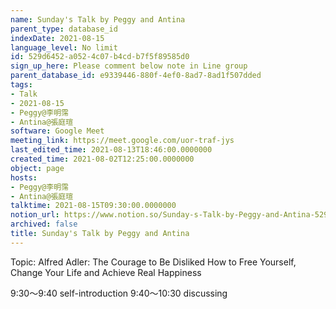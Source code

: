 ```yaml
---
name: Sunday's Talk by Peggy and Antina
parent_type: database_id
indexDate: 2021-08-15
language_level: No limit
id: 529d6452-a052-4c07-b4cd-b7f5f89585d0
sign_up_here: Please comment below note in Line group
parent_database_id: e9339446-880f-4ef0-8ad7-8ad1f507dded
tags:
- Talk
- 2021-08-15
- Peggy@李明霈
- Antina@張庭瑄
software: Google Meet
meeting_link: https://meet.google.com/uor-traf-jys
last_edited_time: 2021-08-13T18:46:00.0000000
created_time: 2021-08-02T12:25:00.0000000
object: page
hosts:
- Peggy@李明霈
- Antina@張庭瑄
talktime: 2021-08-15T09:30:00.0000000
notion_url: https://www.notion.so/Sunday-s-Talk-by-Peggy-and-Antina-529d6452a0524c07b4cdb7f5f89585d0
archived: false
title: Sunday's Talk by Peggy and Antina
---
```


Topic: Alfred Adler: The Courage to Be Disliked
How to Free Yourself, Change Your Life and Achieve Real Happiness

9:30～9:40 self-introduction
9:40～10:30 discussing


